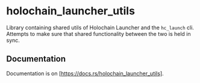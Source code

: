 # holochain_launcher_utils

Library containing shared utils of Holochain Launcher and the `hc_launch` cli. Attempts to make sure that shared functionality between the two is held in sync.


## Documentation

Documentation is on [https://docs.rs/holochain_launcher_utils].

